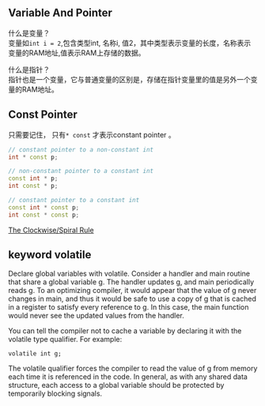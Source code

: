 ##  Variable And Pointer

什么是变量？    
变量如`int i = 2`,包含类型int, 名称i, 值2，其中类型表示变量的长度，名称表示变量的RAM地址,值表示RAM上存储的数据。

什么是指针？    
指针也是一个变量，它与普通变量的区别是，存储在指针变量里的值是另外一个变量的RAM地址。


## Const Pointer

只需要记住， 只有`* const` 才表示constant pointer 。  

```C++
// constant pointer to a non-constant int
int * const p;

// non-constant pointer to a constant int
const int * p;
int const * p;

// constant pointer to a constant int
const int * const p;
int const * const p;
```

[The Clockwise/Spiral Rule](https://c-faq.com/decl/spiral.anderson.html)

## keyword volatile

Declare global variables with volatile. Consider a handler and main routine that share a global variable g. The handler updates g, and main periodically reads g. To an optimizing compiler, it would appear that the value of g never changes in main, and thus it would be safe to use a copy of g that is cached in a register to satisfy every reference to g. In this case, the main function would never see the updated values from the handler.

You can tell the compiler not to cache a variable by declaring it with the volatile type qualifier. For example:
```
volatile int g;
```
The volatile qualifier forces the compiler to read the value of g from memory each time it is referenced in the code. In general, as with any shared data structure, each access to a global variable should be protected by temporarily blocking signals.



